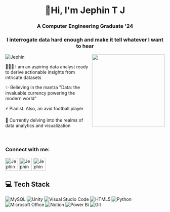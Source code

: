 <h1 align="center">👋Hi, I'm Jephin T J</h1>
<h3 align="center">A Computer Engineering Graduate '24</h3>
<h3 align="center">I interrogate data hard enough and make it tell whatever I want to hear</h3>
<img align='right' src="https://media.giphy.com/media/M9gbBd9nbDrOTu1Mqx/giphy.gif" width="230">


<p align="left"> <img src="https://komarev.com/ghpvc/?username=jephinTJ&label=Profile%20views&color=0e75b6&style=flat" alt="Jephin" /> </p>

👩🏻‍💻 I am an aspiring data analyst ready to derive actionable insights from intricate datasets<br/>

✨ Believing in the mantra "Data: the invaluable currency powering the modern world"<br/>

⚡ Pianist. Also, an avid football player<br/>

💭 Currently delving into the realms of data analytics and visualization<br/>
<br><br/>

<h3 align="left">Connect with me:</h3>
<p align="left">
<a href="https://www.linkedin.com/in/jephintj" target="blank"><img align="center" src="https://img.icons8.com/color/48/000000/linkedin.png" alt="Jephin TJ"  width="40px" /></a>
<a href="mailto:jephintj@gmail.com" target="blank"><img align="center" src="https://img.icons8.com/fluency/48/mail--v1.png" alt="Jephin TJ"  width="40px" /></a>
<a href="https://jephin-portfolio.super.site" target="blank"><img align="center" src="https://img.icons8.com/fluency/48/resume-website.png" alt="Jephin TJ"  width="40px" /></a>
</p>

## 💻 Tech Stack
<!-- Badges from https://github.com/Ileriayo/markdown-badges -->
![MySQL](https://img.shields.io/badge/mysql-%2300f.svg?style=for-the-badge&logo=mysql&logoColor=white)
![Unity](https://img.shields.io/badge/unity-%23000000.svg?style=for-the-badge&logo=unity&logoColor=white)
![Visual Studio Code](https://img.shields.io/badge/Visual%20Studio%20Code-0078d7.svg?style=for-the-badge&logo=visual-studio-code&logoColor=white)
![HTML5](https://img.shields.io/badge/html5-%23E34F26.svg?style=for-the-badge&logo=html5&logoColor=white)
![Python](https://img.shields.io/badge/python-3670A0?style=for-the-badge&logo=python&logoColor=ffdd54)
![Microsoft Office](https://img.shields.io/badge/Microsoft_Office-D83B01?style=for-the-badge&logo=microsoft-office&logoColor=white)
![Notion](https://img.shields.io/badge/Notion-%23000000.svg?style=for-the-badge&logo=notion&logoColor=white)
![Power Bi](https://img.shields.io/badge/power_bi-F2C811?style=for-the-badge&logo=powerbi&logoColor=black)
![Git](https://img.shields.io/badge/git-%23F05033.svg?style=for-the-badge&logo=git&logoColor=white)
